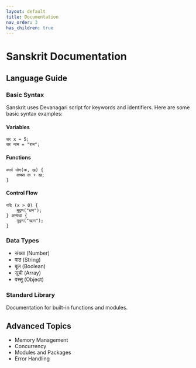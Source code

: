 ```yaml
---
layout: default
title: Documentation
nav_order: 3
has_children: true
---
```


# Sanskrit Documentation

## Language Guide

### Basic Syntax

Sanskrit uses Devanagari script for keywords and identifiers. Here are some basic syntax examples:

#### Variables
```sanskrit
चर x = 5;
चर नाम = "राम";
```

#### Functions
```sanskrit
कार्य योग(क, ख) {
    वापस क + ख;
}
```

#### Control Flow
```sanskrit
यदि (x > 0) {
    मुद्रण("धन");
} अन्यथा {
    मुद्रण("ऋण");
}
```

### Data Types

- संख्या (Number)
- पाठ (String)
- बूल (Boolean)
- सूची (Array)
- वस्तु (Object)

### Standard Library

Documentation for built-in functions and modules.

## Advanced Topics

- Memory Management
- Concurrency
- Modules and Packages
- Error Handling
